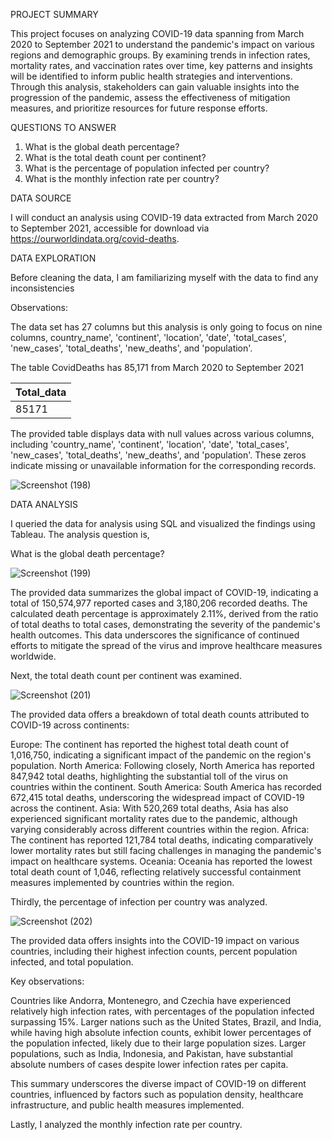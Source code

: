 PROJECT SUMMARY

This project focuses on analyzing COVID-19 data spanning from March 2020 to September 2021 to understand the pandemic's impact on various regions and demographic groups. By examining trends in infection rates, mortality rates, and vaccination rates over time, key patterns and insights will be identified to inform public health strategies and interventions. Through this analysis, stakeholders can gain valuable insights into the progression of the pandemic, assess the effectiveness of mitigation measures, and prioritize resources for future response efforts.


QUESTIONS TO ANSWER

1. What is the global death percentage?
2. What is the total death count per continent?
3. What is the percentage of population infected per country?
4. What is the monthly infection rate per country?


DATA SOURCE

I will conduct an analysis using COVID-19 data extracted from March 2020 to September 2021, accessible for download via https://ourworldindata.org/covid-deaths.

DATA EXPLORATION

Before cleaning the data, I am familiarizing myself with the data to find any inconsistencies

Observations:

The data set has 27 columns but this analysis is only going to focus on nine columns, country_name', 'continent', 'location', 'date', 'total_cases', 'new_cases', 'total_deaths', 'new_deaths', and 'population'.

The table CovidDeaths has 85,171 from March 2020 to September 2021

| Total_data |
|------------|
| 85171      |

The provided table displays data with null values across various columns, including 'country_name', 'continent', 'location', 'date', 'total_cases', 'new_cases', 'total_deaths', 'new_deaths', and 'population'. These zeros indicate missing or unavailable information for the corresponding records.

![Screenshot (198)](https://github.com/tabby1307/COVID-19_Portfolio_Project/assets/112205355/0e4a3f25-1bb9-4175-8457-bf0a5d9fafaa)


DATA ANALYSIS

I queried the data for analysis using SQL and visualized the findings using Tableau.
The analysis question is,

What is the global death percentage?

![Screenshot (199)](https://github.com/tabby1307/COVID-19_Portfolio_Project/assets/112205355/e65f5bbe-6359-411c-b20a-7a083d1eb608)

The provided data summarizes the global impact of COVID-19, indicating a total of 150,574,977 reported cases and 3,180,206 recorded deaths. The calculated death percentage is approximately 2.11%, derived from the ratio of total deaths to total cases, demonstrating the severity of the pandemic's health outcomes. This data underscores the significance of continued efforts to mitigate the spread of the virus and improve healthcare measures worldwide.

Next, the total death count per continent was examined.

![Screenshot (201)](https://github.com/tabby1307/COVID-19_Portfolio_Project/assets/112205355/bf4359ef-6912-4ecd-81c4-eea4d8b7d92a)

The provided data offers a breakdown of total death counts attributed to COVID-19 across continents:

Europe: The continent has reported the highest total death count of 1,016,750, indicating a significant impact of the pandemic on the region's population.
North America: Following closely, North America has reported 847,942 total deaths, highlighting the substantial toll of the virus on countries within the continent.
South America: South America has recorded 672,415 total deaths, underscoring the widespread impact of COVID-19 across the continent.
Asia: With 520,269 total deaths, Asia has also experienced significant mortality rates due to the pandemic, although varying considerably across different countries within the region.
Africa: The continent has reported 121,784 total deaths, indicating comparatively lower mortality rates but still facing challenges in managing the pandemic's impact on healthcare systems.
Oceania: Oceania has reported the lowest total death count of 1,046, reflecting relatively successful containment measures implemented by countries within the region.

Thirdly, the percentage of infection per country was analyzed.


![Screenshot (202)](https://github.com/tabby1307/COVID-19_Portfolio_Project/assets/112205355/b4db941d-5123-451b-ac86-1392d08055e4)

The provided data offers insights into the COVID-19 impact on various countries, including their highest infection counts, percent population infected, and total population.

Key observations:

Countries like Andorra, Montenegro, and Czechia have experienced relatively high infection rates, with percentages of the population infected surpassing 15%.
Larger nations such as the United States, Brazil, and India, while having high absolute infection counts, exhibit lower percentages of the population infected, likely due to their large population sizes.
Larger populations, such as India, Indonesia, and Pakistan, have substantial absolute numbers of cases despite lower infection rates per capita.

This summary underscores the diverse impact of COVID-19 on different countries, influenced by factors such as population density, healthcare infrastructure, and public health measures implemented.

Lastly, I analyzed the monthly infection rate per country.

